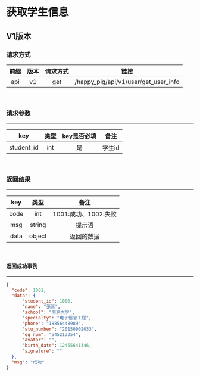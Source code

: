 # 获取学生信息

## V1版本

### 请求方式
| 前缀 | 版本 | 请求方式 | 链接 |
| :---: | :---: | :---: | :---:|
| api | v1 | get | /happy_pig/api/v1/user/get_user_info |

<br/>

### 请求参数

---------------------------------
|  key  |   类型   | key是否必填 | 备注 |
| :---: | :------: | :--------: | :---:|
| student_id | int | 是 | 学生id |

<br/>

### 返回结果

----------------------------
|  key  |   类型   |  备注 |
| :---: | :------: | :---:|
| code | int | 1001:成功、1002:失败|
| msg | string | 提示语 |
| data | object | 返回的数据 |

<br/>

#### 返回成功事例

-------------------------
```json
{
  "code": 1001,
  "data": {
      "student_id": 1000,
      "name": "张三", 
      "school": "南京大学", 
      "specialty": "电子信息工程",
      "phone": "18856448989",
      "stu_number": "20150902033",
      "qq_num": "545213354",
      "avatar": "",
      "birth_date": 12455641346,
      "signature": ""
  },
  "msg": "成功"
}
```
